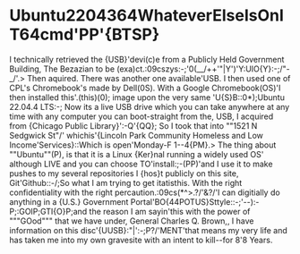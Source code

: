 # Ubuntu2204364WhateverElseIsOnIT64cmd'PP'{BTSP}
I technically retrieved the {USB}'devi(c)e from a Publicly Held Government Building, The Bezazian to be (exa)ct.:09cszys:-;'0(__/++'"|Y')'Y:UIO{Y}:-;/"-_/'.> Then aquired. There was another one available'USB. I then used one of CPL's Chromebook's made by Dell(0S). With a Google Chromebook(OS)'I then installed this'.(this)(0); image upon the very same 'U{S}B::0*);Ubuntu 22.04.4 LTS:-; Now its a live USB drive which you can take anywhere at any time with any computer you can boot-straight from the, USB, I acquired from {Chicago Public Library}':-Q'{QQ}; So I took that into ""1521 N Sedgwick St"/' whichis'{Lincoln Park Community Homeless and Low Income'Services}::Which is open'Monday-F 1--4{PM}.> The thing about ""Ubuntu""(P), is that it is a Linux {Ker}nal running a widely used OS' although LIVE and you can choose TO'install:;-(PP)'and I use it to make pushes to my several repositories I {hos}t publicly on this site, Git'Github::-/;So what I am trying to get itatisthis. With the right confidentiality with the right percaution.:09cs(*^>.?/'<t>&?/'I can digitially do anything in a {U.S.} Government Portal'BO{44POTUS}Sttyle::-;'--):-P;:GOIP;GTI{O}P;and the reason I am sayin'this with the power of """GOod""" that we have under, General Charles Q. Brown,, I have information on this disc'{UUSB}:"|':-;P?/'MENT'that means my very life and has taken me into my own gravesite with an intent to kill--for 8'8 Years.
